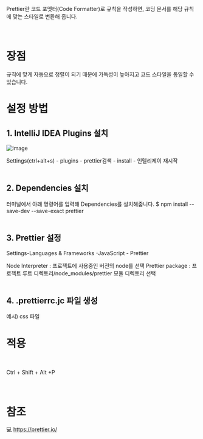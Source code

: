 <br/>
Prettier란 코드 포멧터(Code Formatter)로 규칙을 작성하면, 코딩 문서를 해당 규칙에 맞는 스타일로 변환해 줍니다. 
<br/><br/><br/>

# 장점

규칙에 맞게 자동으로 정렬이 되기 때문에 가독성이 높아지고 코드 스타일을 통일할 수 있습니다. 
<br/>

# 설정 방법

## 1. IntelliJ IDEA Plugins 설치

![image](https://user-images.githubusercontent.com/79133602/135085213-40dd815a-62c7-4c85-b14c-d568bd7a6ccc.png)

Settings(ctrl+alt+s) - plugins - prettier검색 - install - 인텔리제이 재시작
<br/><br/>

## 2. Dependencies 설치

터미널에서 아래 명령어를 입력해 Dependencies를 설치해줍니다. 
$ npm install --save-dev --save-exact prettier
<br/><br/>

## 3. Prettier 설정

Settings-Languages & Frameworks -JavaScript - Prettier

Node Interpreter : 프로젝트에 사용중인 버전의 node를 선택
Prettier package : 프로젝트 루트 디렉토리/node_modules/prettier 모듈 디렉토리 선택
<br/><br/>

## 4. .prettierrc.jc 파일 생성

예시) css 파일 

# 적용
<br/>

Ctrl + Shift + Alt +P
<br/><br/><br/>

# 참조

💻 <https://prettier.io/>
